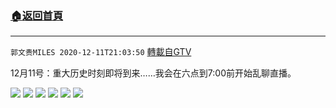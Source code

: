 ﻿###  [:house:返回首頁](https://github.com/ourhimalayas/txt)
---

`郭文贵MILES 2020-12-11T21:03:50` [轉載自GTV](https://gtv.org/web/#/UserInfo/5e596957357cc612d35a8044)

12月11号：重大历史时刻即将到来……我会在六点到7:00前开始乱聊直播。

![](https://filegroup.gtv.org/cdn-cgi/image/width=600/https://filegroup.gtv.org/group5/web/20201211/21/03/0/d6421508c66865530be9d4e87a5c860a.jpg)
![](https://filegroup.gtv.org/cdn-cgi/image/width=600/https://filegroup.gtv.org/group5/web/20201211/21/03/0/b5c86ed8428ec0bc42a3a4a187e09786.jpg)
![](https://filegroup.gtv.org/cdn-cgi/image/width=600/https://filegroup.gtv.org/group5/web/20201211/21/03/0/7a3371f5a15ea24635ff75ad011ab8cc.jpg)
![](https://filegroup.gtv.org/cdn-cgi/image/width=600/https://filegroup.gtv.org/group5/web/20201211/21/03/0/da7dce998255cee3e03311e48dbac1da.jpg)
![](https://filegroup.gtv.org/cdn-cgi/image/width=600/https://filegroup.gtv.org/group5/web/20201211/21/03/0/6cb3414fb9700ad3e26cf73feb5db993.jpg)
![](https://filegroup.gtv.org/cdn-cgi/image/width=600/https://filegroup.gtv.org/group5/web/20201211/21/03/0/d4f6231c087c3be5266fa894543b02bc.jpg)
